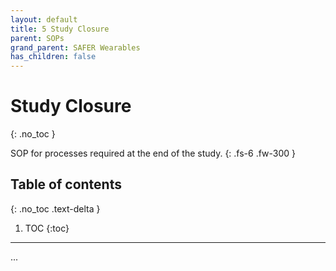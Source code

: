 ```yaml
---
layout: default
title: 5 Study Closure
parent: SOPs
grand_parent: SAFER Wearables
has_children: false
---
```


# Study Closure
{: .no_toc }

SOP for processes required at the end of the study.
{: .fs-6 .fw-300 }

## Table of contents
{: .no_toc .text-delta }

1. TOC
{:toc}

---

...
